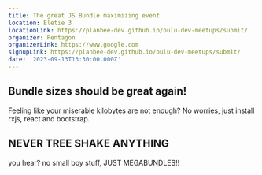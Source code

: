 ```yaml
---
title: The great JS Bundle maximizing event
location: Eletie 3
locationLink: https://planbee-dev.github.io/oulu-dev-meetups/submit/
organizer: Pentagon
organizerLink: https://www.google.com
signupLink: https://planbee-dev.github.io/oulu-dev-meetups/submit/
date: '2023-09-13T13:30:00.000Z'
---
```


## Bundle sizes should be great again!

Feeling like your miserable kilobytes are not enough? No worries, just install rxjs, react and bootstrap. 

## NEVER TREE SHAKE ANYTHING

you hear? no small boy stuff, JUST MEGABUNDLES!!